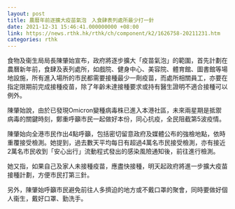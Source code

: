 ```yaml
---
layout: post
title: 農曆年前逐擴大疫苗氣泡　入食肆表列處所最少打一針
date: 2021-12-31 15:46:41.000000000 +08:00
link: https://news.rthk.hk/rthk/ch/component/k2/1626758-20211231.htm
categories: rthk
---
```


食物及衞生局局長陳肇始宣布，政府將逐步擴大「疫苗氣泡」的範圍，首先計劃在農曆新年前，食肆及表列處所，如戲院、健身中心、美容院、體育館、圖書館等場地設施，所有進入場所的市民都需要接種最少一劑疫苗，而處所相關員工，亦要在指定限期前完成接種疫苗，除了年齡未達接種要求或持有醫生證明不適合接種可以例外。

陳肇始說，由於已發現Omicron變種病毒株已進入本港社區，未來兩星期是抵禦病毒的關鍵時刻，鄭重呼籲市民一起做好本份，同心抗疫，全民阻截第5波疫情。

陳肇始向全港市民作出4點呼籲，包括密切留意政府及媒體公布的強檢地點，依時重覆接受檢測。她提到，過去數天平均每日有超過4萬名市民接受檢測，亦有接近2萬名市民收到「安心出行」流動程式發出的感染風險通知後，前往進行檢測。

她又指，如果自己及家人未接種疫苗，應盡快接種，明天起政府將進一步擴大疫苗接種計劃，方便市民打第三針。

另外，陳肇始呼籲市民避免前往人多擠迫的地方或不戴口罩的聚會，同時要做好個人衞生，戴好口罩、勤洗手。
